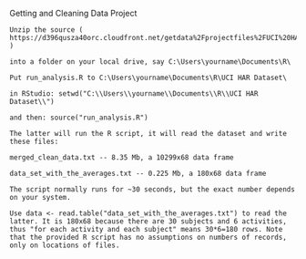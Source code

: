 Getting and Cleaning Data Project

    Unzip the source ( https://d396qusza40orc.cloudfront.net/getdata%2Fprojectfiles%2FUCI%20HAR%20Dataset.zip )

    into a folder on your local drive, say C:\Users\yourname\Documents\R\

    Put run_analysis.R to C:\Users\yourname\Documents\R\UCI HAR Dataset\

    in RStudio: setwd("C:\\Users\\yourname\\Documents\\R\\UCI HAR Dataset\\")

    and then: source("run_analysis.R")

    The latter will run the R script, it will read the dataset and write these files:

    merged_clean_data.txt -- 8.35 Mb, a 10299x68 data frame

    data_set_with_the_averages.txt -- 0.225 Mb, a 180x68 data frame

    The script normally runs for ~30 seconds, but the exact number depends on your system.

    Use data <- read.table("data_set_with_the_averages.txt") to read the latter. It is 180x68 because there are 30 subjects and 6 activities, thus "for each activity and each subject" means 30*6=180 rows. Note that the provided R script has no assumptions on numbers of records, only on locations of files.
